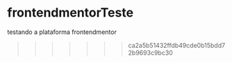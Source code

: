 # frontendmentorTeste
testando a plataforma frontendmentor
>>>>>>> ca2a5b51432ffdb49cde0b15bdd72b9693c9bc30
